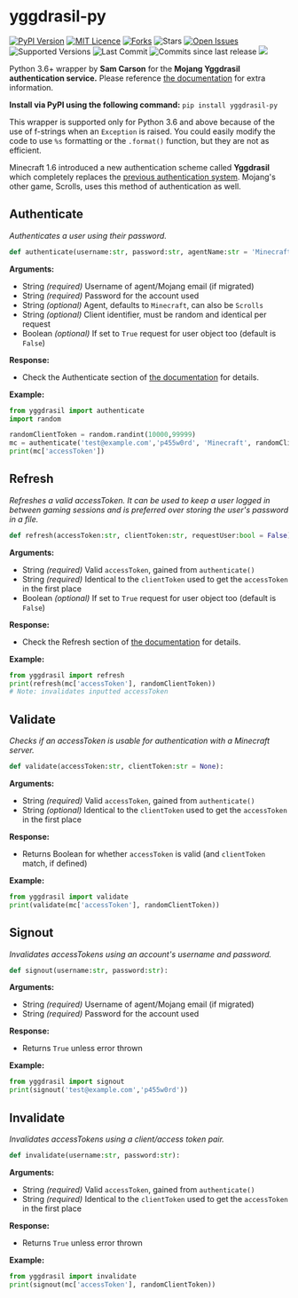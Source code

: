 
# yggdrasil-py
 [![PyPI Version](https://img.shields.io/pypi/v/yggdrasil-py)](https://pypi.org/project/yggdrasil-py/)
 [![MIT Licence](https://img.shields.io/github/license/samcarsonx/yggdrasil-py)](https://github.com/samcarsonx/yggdrasil-py/blob/master/LICENSE.txt)
 [![Forks](https://img.shields.io/github/forks/samcarsonx/yggdrasil-py)](https://github.com/samcarsonx/yggdrasil-py/fork)
 ![Stars](https://img.shields.io/github/stars/samcarsonx/yggdrasil-py)
 [![Open Issues](https://img.shields.io/github/issues/samcarsonx/yggdrasil-py)](https://github.com/samcarsonx/yggdrasil-py/issues)
 ![Supported Versions](https://img.shields.io/pypi/pyversions/yggdrasil-py)
 ![Last Commit](https://img.shields.io/github/last-commit/samcarsonx/yggdrasil-py)
 ![Commits since last release](https://img.shields.io/github/commits-since/samcarsonx/yggdrasil-py/latest)
 ![](https://img.shields.io/pypi/status/yggdrasil-py)

Python 3.6+ wrapper by **Sam Carson** for the **Mojang Yggdrasil authentication service.** Please reference [the documentation](https://wiki.vg/Authentication) for extra information.

**Install via PyPI using the following command:** `pip install yggdrasil-py`

This wrapper is supported only for Python 3.6 and above because of the use of f-strings when an `Exception` is raised. You could easily modify the code to use `%s` formatting or the `.format()` function, but they are not as efficient.

Minecraft 1.6 introduced a new authentication scheme called **Yggdrasil** which completely replaces the [previous authentication system](https://wiki.vg/Legacy_Authentication "Legacy Authentication"). Mojang's other game, Scrolls, uses this method of authentication as well.

## Authenticate
*Authenticates a user using their password.*
```python
def authenticate(username:str, password:str, agentName:str = 'Minecraft', clientToken:str = None, requestUser:str = False):
```
**Arguments:**
* String *(required)*
Username of agent/Mojang email (if migrated)
* String *(required)*
Password for the account used
* String *(optional)*
Agent, defaults to `Minecraft`, can also be `Scrolls`
* String *(optional)*
Client identifier, must be random and identical per request
* Boolean *(optional)*
If set to `True` request for user object too (default is `False`)

**Response:**
* Check the Authenticate section of [the documentation](https://wiki.vg/Authentication#Authenticate) for details.

**Example:**
```python
from yggdrasil import authenticate
import random

randomClientToken = random.randint(10000,99999)
mc = authenticate('test@example.com','p455w0rd', 'Minecraft', randomClientToken, False)
print(mc['accessToken'])
```

## Refresh
*Refreshes a valid accessToken. It can be used to keep a user logged in between gaming sessions and is preferred over storing the user's password in a file.*
```python
def refresh(accessToken:str, clientToken:str, requestUser:bool = False):
```
**Arguments:**
* String *(required)*
Valid `accessToken`, gained from `authenticate()`
* String *(required)*
Identical to the `clientToken` used to get the `accessToken` in the first place
* Boolean *(optional)*
If set to `True` request for user object too (default is `False`)

**Response:**
* Check the Refresh section of [the documentation](https://wiki.vg/Authentication#Refresh) for details.

**Example:**
```python
from yggdrasil import refresh
print(refresh(mc['accessToken'], randomClientToken))
# Note: invalidates inputted accessToken
```

## Validate
*Checks if an accessToken is usable for authentication with a Minecraft server.*
```python
def validate(accessToken:str, clientToken:str = None):
```
**Arguments:**
* String *(required)*
Valid `accessToken`, gained from `authenticate()`
* String *(optional)*
Identical to the `clientToken` used to get the `accessToken` in the first place

**Response:**
* Returns Boolean for whether `accessToken` is valid (and `clientToken` match, if defined)

**Example:**
```python
from yggdrasil import validate
print(validate(mc['accessToken'], randomClientToken))
```

## Signout
*Invalidates accessTokens using an account's username and password.*
```python
def signout(username:str, password:str):
```
**Arguments:**
* String *(required)*
Username of agent/Mojang email (if migrated)
* String *(required)*
Password for the account used

**Response:**
* Returns `True` unless error thrown

**Example:**
```python
from yggdrasil import signout
print(signout('test@example.com','p455w0rd'))
```

## Invalidate
*Invalidates accessTokens using a client/access token pair.*
```python
def invalidate(username:str, password:str):
```
**Arguments:**
* String *(required)*
Valid `accessToken`, gained from `authenticate()`
* String *(required)*
Identical to the `clientToken` used to get the `accessToken` in the first place

**Response:**
* Returns `True` unless error thrown

**Example:**
```python
from yggdrasil import invalidate
print(signout(mc['accessToken'], randomClientToken))
```
